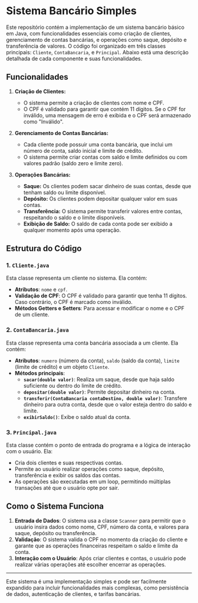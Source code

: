 # Sistema Bancário Simples

Este repositório contém a implementação de um sistema bancário básico em Java, com funcionalidades essenciais como criação de clientes, gerenciamento de contas bancárias, e operações como saque, depósito e transferência de valores. O código foi organizado em três classes principais: `Cliente`, `ContaBancaria`, e `Principal`. Abaixo está uma descrição detalhada de cada componente e suas funcionalidades.

## Funcionalidades

1. **Criação de Clientes:**
   - O sistema permite a criação de clientes com nome e CPF.
   - O CPF é validado para garantir que contém 11 dígitos. Se o CPF for inválido, uma mensagem de erro é exibida e o CPF será armazenado como "Inválido".

2. **Gerenciamento de Contas Bancárias:**
   - Cada cliente pode possuir uma conta bancária, que inclui um número de conta, saldo inicial e limite de crédito.
   - O sistema permite criar contas com saldo e limite definidos ou com valores padrão (saldo zero e limite zero).

3. **Operações Bancárias:**
   - **Saque:** Os clientes podem sacar dinheiro de suas contas, desde que tenham saldo ou limite disponível.
   - **Depósito:** Os clientes podem depositar qualquer valor em suas contas.
   - **Transferência:** O sistema permite transferir valores entre contas, respeitando o saldo e o limite disponíveis.
   - **Exibição de Saldo:** O saldo de cada conta pode ser exibido a qualquer momento após uma operação.

## Estrutura do Código

### 1. `Cliente.java`
Esta classe representa um cliente no sistema. Ela contém:
   - **Atributos**: `nome` e `cpf`.
   - **Validação de CPF**: O CPF é validado para garantir que tenha 11 dígitos. Caso contrário, o CPF é marcado como inválido.
   - **Métodos Getters e Setters**: Para acessar e modificar o nome e o CPF de um cliente.

### 2. `ContaBancaria.java`
Esta classe representa uma conta bancária associada a um cliente. Ela contém:
   - **Atributos**: `numero` (número da conta), `saldo` (saldo da conta), `limite` (limite de crédito) e um objeto `Cliente`.
   - **Métodos principais**:
     - **`sacar(double valor)`**: Realiza um saque, desde que haja saldo suficiente ou dentro do limite de crédito.
     - **`depositar(double valor)`**: Permite depositar dinheiro na conta.
     - **`transferir(ContaBancaria contaDestino, double valor)`**: Transfere dinheiro para outra conta, desde que o valor esteja dentro do saldo e limite.
     - **`exibirSaldo()`**: Exibe o saldo atual da conta.

### 3. `Principal.java`
Esta classe contém o ponto de entrada do programa e a lógica de interação com o usuário. Ela:
   - Cria dois clientes e suas respectivas contas.
   - Permite ao usuário realizar operações como saque, depósito, transferência e exibir os saldos das contas.
   - As operações são executadas em um loop, permitindo múltiplas transações até que o usuário opte por sair.

## Como o Sistema Funciona

1. **Entrada de Dados**: O sistema usa a classe `Scanner` para permitir que o usuário insira dados como nome, CPF, número da conta, e valores para saque, depósito ou transferência.
2. **Validação**: O sistema valida o CPF no momento da criação do cliente e garante que as operações financeiras respeitam o saldo e limite da conta.
3. **Interação com o Usuário**: Após criar clientes e contas, o usuário pode realizar várias operações até escolher encerrar as operações.

---

Este sistema é uma implementação simples e pode ser facilmente expandido para incluir funcionalidades mais complexas, como persistência de dados, autenticação de clientes, e tarifas bancárias.
